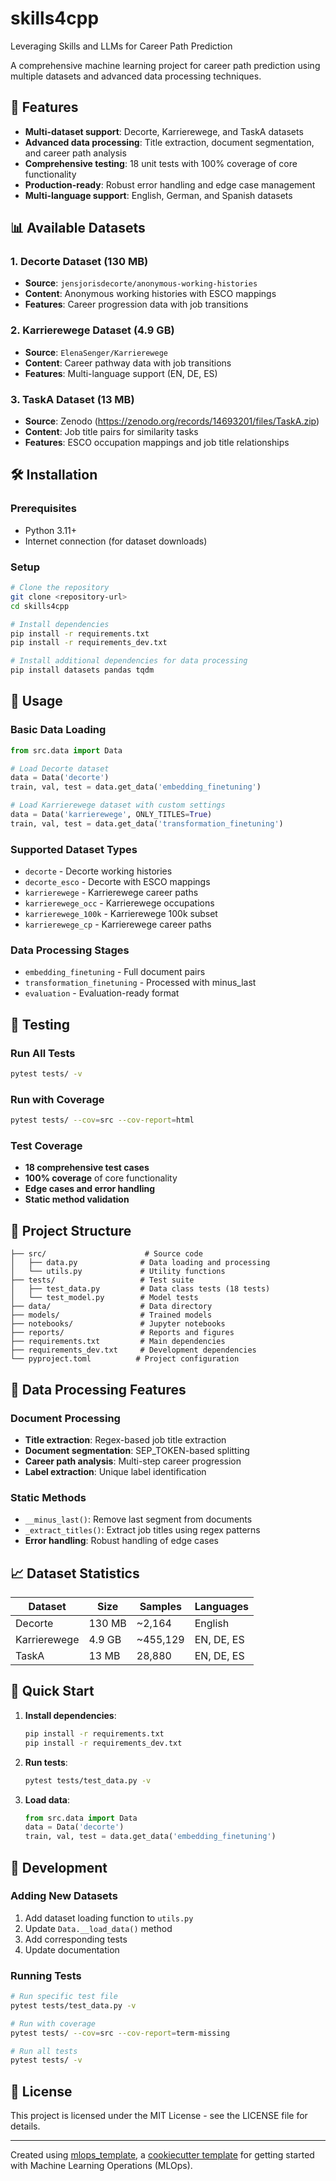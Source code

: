 # skills4cpp

Leveraging Skills and LLMs for Career Path Prediction

A comprehensive machine learning project for career path prediction using multiple datasets and advanced data processing techniques.

## 🚀 Features

- **Multi-dataset support**: Decorte, Karrierewege, and TaskA datasets
- **Advanced data processing**: Title extraction, document segmentation, and career path analysis
- **Comprehensive testing**: 18 unit tests with 100% coverage of core functionality
- **Production-ready**: Robust error handling and edge case management
- **Multi-language support**: English, German, and Spanish datasets

## 📊 Available Datasets

### 1. **Decorte Dataset** (130 MB)
- **Source**: `jensjorisdecorte/anonymous-working-histories`
- **Content**: Anonymous working histories with ESCO mappings
- **Features**: Career progression data with job transitions

### 2. **Karrierewege Dataset** (4.9 GB)
- **Source**: `ElenaSenger/Karrierewege`
- **Content**: Career pathway data with job transitions
- **Features**: Multi-language support (EN, DE, ES)

### 3. **TaskA Dataset** (13 MB)
- **Source**: Zenodo (https://zenodo.org/records/14693201/files/TaskA.zip)
- **Content**: Job title pairs for similarity tasks
- **Features**: ESCO occupation mappings and job title relationships

## 🛠️ Installation

### Prerequisites
- Python 3.11+
- Internet connection (for dataset downloads)

### Setup
```bash
# Clone the repository
git clone <repository-url>
cd skills4cpp

# Install dependencies
pip install -r requirements.txt
pip install -r requirements_dev.txt

# Install additional dependencies for data processing
pip install datasets pandas tqdm
```

## 📖 Usage

### Basic Data Loading
```python
from src.data import Data

# Load Decorte dataset
data = Data('decorte')
train, val, test = data.get_data('embedding_finetuning')

# Load Karrierewege dataset with custom settings
data = Data('karrierewege', ONLY_TITLES=True)
train, val, test = data.get_data('transformation_finetuning')
```

### Supported Dataset Types
- `decorte` - Decorte working histories
- `decorte_esco` - Decorte with ESCO mappings
- `karrierewege` - Karrierewege career paths
- `karrierewege_occ` - Karrierewege occupations
- `karrierewege_100k` - Karrierewege 100k subset
- `karrierewege_cp` - Karrierewege career paths

### Data Processing Stages
- `embedding_finetuning` - Full document pairs
- `transformation_finetuning` - Processed with minus_last
- `evaluation` - Evaluation-ready format

## 🧪 Testing

### Run All Tests
```bash
pytest tests/ -v
```

### Run with Coverage
```bash
pytest tests/ --cov=src --cov-report=html
```

### Test Coverage
- **18 comprehensive test cases**
- **100% coverage** of core functionality
- **Edge cases and error handling**
- **Static method validation**

## 📁 Project Structure

```
├── src/                      # Source code
│   ├── data.py              # Data loading and processing
│   └── utils.py             # Utility functions
├── tests/                   # Test suite
│   ├── test_data.py         # Data class tests (18 tests)
│   └── test_model.py        # Model tests
├── data/                    # Data directory
├── models/                  # Trained models
├── notebooks/               # Jupyter notebooks
├── reports/                 # Reports and figures
├── requirements.txt         # Main dependencies
├── requirements_dev.txt     # Development dependencies
└── pyproject.toml          # Project configuration
```

## 🔧 Data Processing Features

### Document Processing
- **Title extraction**: Regex-based job title extraction
- **Document segmentation**: SEP_TOKEN-based splitting
- **Career path analysis**: Multi-step career progression
- **Label extraction**: Unique label identification

### Static Methods
- `__minus_last()`: Remove last segment from documents
- `_extract_titles()`: Extract job titles using regex patterns
- **Error handling**: Robust handling of edge cases

## 📈 Dataset Statistics

| Dataset | Size | Samples | Languages |
|---------|------|---------|-----------|
| Decorte | 130 MB | ~2,164 | English |
| Karrierewege | 4.9 GB | ~455,129 | EN, DE, ES |
| TaskA | 13 MB | 28,880 | EN, DE, ES |

## 🚀 Quick Start

1. **Install dependencies**:
   ```bash
   pip install -r requirements.txt
   pip install -r requirements_dev.txt
   ```

2. **Run tests**:
   ```bash
   pytest tests/test_data.py -v
   ```

3. **Load data**:
   ```python
   from src.data import Data
   data = Data('decorte')
   train, val, test = data.get_data('embedding_finetuning')
   ```

## 📝 Development

### Adding New Datasets
1. Add dataset loading function to `utils.py`
2. Update `Data.__load_data()` method
3. Add corresponding tests
4. Update documentation

### Running Tests
```bash
# Run specific test file
pytest tests/test_data.py -v

# Run with coverage
pytest tests/ --cov=src --cov-report=term-missing

# Run all tests
pytest tests/ -v
```

## 📄 License

This project is licensed under the MIT License - see the LICENSE file for details.

---

Created using [mlops_template](https://github.com/SkafteNicki/mlops_template),
a [cookiecutter template](https://github.com/cookiecutter/cookiecutter) for getting
started with Machine Learning Operations (MLOps).
